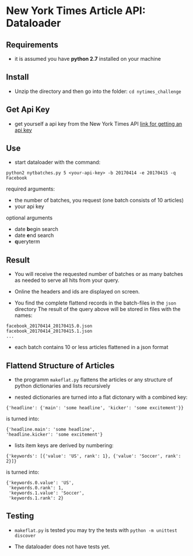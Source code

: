 # New York Times Article API: Dataloader

## Requirements

- it is assumed you have **python 2.7** installed on your machine

## Install
- Unzip the directory and then go into the folder:
`cd nytimes_challenge`

## Get Api Key

- get yourself a api key from the New York Times API
[link for getting an api key](https://developer.nytimes.com/signup)

## Use

- start dataloader with the command:
```
python2 nytbatches.py 5 <your-api-key> -b 20170414 -e 20170415 -q Facebook
```

required arguments:
- the number of batches, you request (one batch consists of 10 articles)
- your api key

optional arguments
- date **b**egin search
- date **e**nd search
- **q**ueryterm

## Result

- You will receive the requested number of batches or as many batches as needed to serve
all hits from your query.

- Online the headers and ids are displayed on screen.

- You find the complete flattend records in the batch-files in the `json` directory
The result of the query above will be stored in files with the names:
```
facebook_20170414_20170415.0.json
facebook_20170414_20170415.1.json
...
```
- each batch contains 10 or less articles flattened in a json format

## Flattend Structure of Articles
- the programm `makeflat.py` flattens the articles or any structure
of python dictionaries and lists recursively

- nested dictionaries are turned into a flat dictonary with a combined key:
```
{'headline': {'main': 'some headline', 'kicker': 'some excitement'}}
```
is turned into:
```
{'headline.main': 'some headline',
'headline.kicker': 'some excitement'}
```
- lists item keys are derived by numbering:
```
{'keywords': [{'value': 'US', rank': 1}, {'value': 'Soccer', rank': 2}]}
```
is turned into:
```
{'keywords.0.value': 'US',
 'keywords.0.rank': 1,
 'keywords.1.value': 'Soccer',
 'keywords.1.rank': 2}
```

## Testing
- `makeflat.py` is tested
you may try the tests with `python -m unittest discover`

- The dataloader does not have tests yet.
